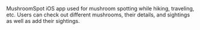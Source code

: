 MushroomSpot iOS app used for mushroom spotting while hiking, traveling, etc. Users can check out different mushrooms, their details, and sightings as well as add their sightings.

